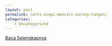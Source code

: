```yaml
---
layout: post
permalink: /arti-mimpi-mencari-sarung-tangan/
categories:
    - Uncategorized
---
```


[Baca Selengkapnya](/05)